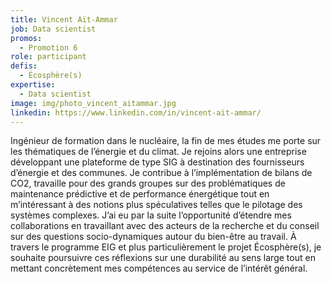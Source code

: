 ```yaml
---
title: Vincent Aït-Ammar
job: Data scientist
promos:
  - Promotion 6
role: participant
defis:
  - Écosphère(s)
expertise:
  - Data scientist
image: img/photo_vincent_aitammar.jpg
linkedin: https://www.linkedin.com/in/vincent-ait-ammar/
---
```


Ingénieur de formation dans le nucléaire, la fin de mes études me porte sur les thématiques de l’énergie et du climat. Je rejoins alors une entreprise développant une plateforme de type SIG à destination des fournisseurs d’énergie et des communes. Je contribue à l’implémentation de bilans de CO2, travaille pour des grands groupes sur des problématiques de maintenance prédictive et de performance énergétique tout en m’intéressant à des notions plus spéculatives telles que le pilotage des systèmes complexes. J’ai eu par la suite l’opportunité d’étendre mes collaborations en travaillant avec des acteurs de la recherche et du conseil sur des questions socio-dynamiques autour du bien-être au travail. À travers le programme EIG et plus particulièrement le projet Écosphère(s), je souhaite poursuivre ces réflexions sur une durabilité au sens large tout en mettant concrètement mes compétences au service de l’intérêt général.
